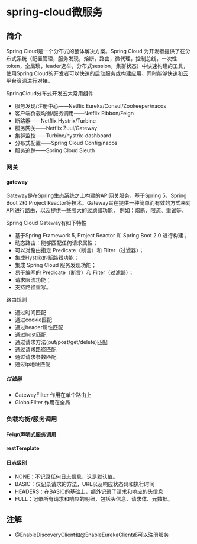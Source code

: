 # spring-cloud微服务

## 简介

Spring Cloud是一个分布式的整体解决方案。Spring Cloud 为开发者提供了在分布式系统（配置管理，服务发现，熔断，路由，微代理，控制总线，一次性token，全局琐，leader选举，分布式session，集群状态）中快速构建的工具，使用Spring Cloud的开发者可以快速的启动服务或构建应用、同时能够快速和云平台资源进行对接。

SpringCloud分布式开发五大常用组件

- 服务发现/注册中心——Netflix Eureka/Consul/Zookeeper/nacos
- 客户端负载均衡/服务调用——Netflix Ribbon/Feign
- 断路器——Netflix Hystrix/Turbine
- 服务网关——Netflix Zuul/Gateway
- 集群监控——Turbine/hystrix-dashboard
- 分布式配置——Spring Cloud Config/nacos
- 服务追踪——Spring Cloud Sleuth

### 网关
#### gateway
Gateway是在Spring生态系统之上构建的API网关服务，基于Spring 5，Spring Boot 2和 Project Reactor等技术。Gateway旨在提供一种简单而有效的方式来对API进行路由，以及提供一些强大的过滤器功能， 例如：熔断、限流、重试等.

Spring Cloud Gateway有如下特性

- 基于Spring Framework 5, Project Reactor 和 Spring Boot 2.0 进行构建；
- 动态路由：能够匹配任何请求属性；
- 可以对路由指定 Predicate（断言）和 Filter（过滤器）；
- 集成Hystrix的断路器功能；
- 集成 Spring Cloud 服务发现功能；
- 易于编写的 Predicate（断言）和 Filter（过滤器）；
- 请求限流功能；
- 支持路径重写。

路由规则

- 通过时间匹配
- 通过cookie匹配
- 通过header属性匹配
- 通过host匹配
- 通过请求方法(put/post/get/delete)匹配
- 通过请求路径匹配
- 通过请求参数匹配
- 通过ip地址匹配

##### 过滤器
- GatewayFilter  作用在单个路由上
- GlobalFilter   作用在全局


### 负载均衡/服务调用
#### Feign声明式服务调用
#### restTemplate

#### 日志级别

- NONE：不记录任何日志信息，这是默认值。
- BASIC：仅记录请求的方法，URL以及响应状态码和执行时间
- HEADERS：在BASIC的基础上，额外记录了请求和响应的头信息
- FULL：记录所有请求和响应的明细，包括头信息、请求体、元数据。


## 注解
- @EnableDiscoveryClient和@EnableEurekaClient都可以注册服务
